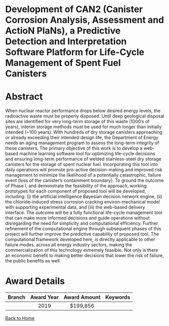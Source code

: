 
Development of CAN2 (Canister Corrosion Analysis, Assessment and ActioN PlaNs), a Predictive Detection and Interpretation Software Platform for Life-Cycle Management of Spent Fuel Canisters
=============================================================================================================================================================================================

# Abstract


When nuclear reactor performance drops below desired energy levels, the radioactive waste must be properly disposed. Until deep geological disposal sites are identified for very long-term storage of this waste (1000’s of years), interim storage methods must be used for much longer than initially intended (~100 years). With hundreds of dry storage canisters approaching or already exceeding their intended design life, the Department of Energy needs an aging management program to assess the long-term integrity of these canisters. The primary objective of this work is to develop a web-based machine learning software tool for optimizing life-cycle decisions and ensuring long-term performance of welded stainless-steel dry storage canisters for the storage of spent nuclear fuel. Incorporating this tool into daily operations will promote pro-active decision-making and improved risk management to minimize the likelihood of a potentially catastrophic, failure event (loss of the canister’s containment boundary). To ground the outcome of Phase I, and demonstrate the feasibility of the approach, working prototypes for each component of proposed tool will be developed, including: (i) the artificial intelligence Bayesian decision network engine, (ii) the chloride-induced stress corrosion cracking environ-mechanical model with supporting experimental data, and (iii) the web-based delivery interface. The outcome will be a fully functional life-cycle management tool that can make more informed decisions and guide operations without disregarding the need for simplicity and computational efficiency. Further refinement of the computational engine through subsequent phases of this project will further improve the predictive capability of proposed tool. The computational framework developed here, is directly applicable to other failure modes, across all energy industry sectors, making the commercialization of this technology extremely feasible. Not only is there an economic benefit to making better decisions that lower the risk of failure, the public benefits as well.  

# Award Details

|Branch|Award Year|Award Amount|Keywords|
| :---: | :---: | :---: | :---: |
||2019|$199,856||
  
  


[Back to Home](https://github.com/chrischow/dod_sbir_awards#785)